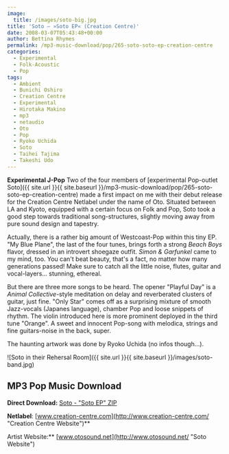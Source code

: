 ```yaml
---
image:
  title: /images/soto-big.jpg
title: 'Soto – »Soto EP« (Creation Centre)'
date: 2008-03-07T05:43:48+00:00
author: Bettina Rhymes
permalink: /mp3-music-download/pop/265-soto-soto-ep-creation-centre
categories:
  - Experimental
  - Folk-Acoustic
  - Pop
tags:
  - Ambient
  - Bunichi Oshiro
  - Creation Centre
  - Experimental
  - Hirotaka Makino
  - mp3
  - netaudio
  - Oto
  - Pop
  - Ryoko Uchida
  - Soto
  - Taihei Tajima
  - Takeshi Udo
---
```

**Experimental J-Pop** Two of the four members of [experimental Pop-outlet Soto]({{ site.url }}{{ site.baseurl }}/mp3-music-download/pop/265-soto-soto-ep-creation-centre) made a first impact on me with their debut release for the Creation Centre Netlabel under the name of Oto. Situated between LA and Kyoto, equipped with a certain focus on Folk and Pop, Soto took a good step towards traditional song-structures, slightly moving away from pure sound design and tapestry.<!--more-->

<!--adsense-->

Actually, there is a rather big amount of Westcoast-Pop within this tiny EP. "My Blue Plane", the last of the four tunes, brings forth a strong _Beach Boys_ flavor, dressed in an introvert shoegaze outfit. _Simon & Garfunkel_ came to my mind, too. You can't beat beauty, that's a fact, no matter how many generations passed! Make sure to catch all the little noise, flutes, guitar and vocal-layers... stunning, ethereal.

But there are three more songs to be heard. The opener "Playful Day" is a _Animal Collective_-style meditation on delay and reverberated clusters of guitar, just fine. "Only Star" comes off as a surprising mixture of smooth Jazz-vocals (Japanes language), chamber Pop and loose snippets of rhythm. The violin introduced here is more prominent deployed in the third tune "Orange". A sweet and innocent Pop-song with melodica, strings and fine guitars-noise in the back, super.

The haunting artwork was done by Ryoko Uchida (no infos though...).

![Soto in their Rehersal Room]({{ site.url }}{{ site.baseurl }}/images/soto-band.jpg)

## MP3 Pop Music Download

 **Direct Download:** [Soto - "Soto EP" ZIP](http://www.creation-centre.com/ctraj/Soto%20-%20Soto%20(CTR-AJ%202007%20-%20256kbps).zip)
  
 **Netlabel**: [www.creation-centre.com](http://www.creation-centre.com/ "Creation Centre Website")**
  
Artist Website:** [www.otosound.net](http://www.otosound.net/ "Soto Website")